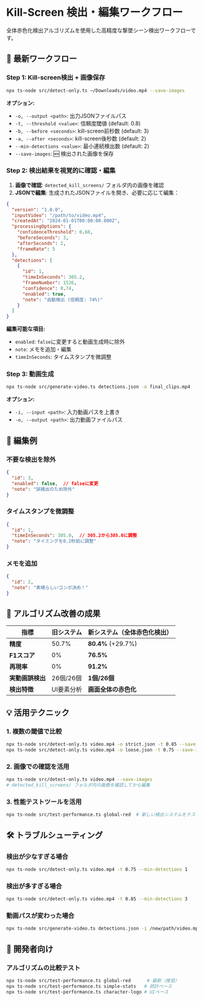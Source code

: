 # Kill-Screen 検出・編集ワークフロー

全体赤色化検出アルゴリズムを使用した高精度な撃墜シーン検出ワークフローです。

## 🚀 最新ワークフロー

### Step 1: Kill-screen検出 + 画像保存

```bash
npx ts-node src/detect-only.ts ~/Downloads/video.mp4 --save-images
```

**オプション:**
- `-o, --output <path>`: 出力JSONファイルパス
- `-t, --threshold <value>`: 信頼度閾値 (default: 0.8)
- `-b, --before <seconds>`: kill-screen前秒数 (default: 3)
- `-a, --after <seconds>`: kill-screen後秒数 (default: 2)
- `--min-detections <value>`: 最小連続検出数 (default: 2)
- `--save-images`: 🆕 検出された画像を保存

### Step 2: 検出結果を視覚的に確認・編集

1. **画像で確認**: `detected_kill_screens/` フォルダ内の画像を確認
2. **JSONで編集**: 生成されたJSONファイルを開き、必要に応じて編集：

```json
{
  "version": "1.0.0",
  "inputVideo": "/path/to/video.mp4",
  "createdAt": "2024-01-01T00:00:00.000Z",
  "processingOptions": {
    "confidenceThreshold": 0.68,
    "beforeSeconds": 3,
    "afterSeconds": 2,
    "frameRate": 5
  },
  "detections": [
    {
      "id": 1,
      "timeInSeconds": 305.2,
      "frameNumber": 1526,
      "confidence": 0.74,
      "enabled": true,
      "note": "自動検出 (信頼度: 74%)"
    }
  ]
}
```

**編集可能な項目:**
- `enabled`: `false`に変更すると動画生成時に除外
- `note`: メモを追加・編集
- `timeInSeconds`: タイムスタンプを微調整

### Step 3: 動画生成

```bash
npx ts-node src/generate-video.ts detections.json -o final_clips.mp4
```

**オプション:**
- `-i, --input <path>`: 入力動画パスを上書き
- `-o, --output <path>`: 出力動画ファイルパス

## 📝 編集例

### 不要な検出を除外
```json
{
  "id": 3,
  "enabled": false,  // falseに変更
  "note": "誤検出のため除外"
}
```

### タイムスタンプを微調整
```json
{
  "id": 1,
  "timeInSeconds": 305.0,  // 305.2から305.0に調整
  "note": "タイミングを0.2秒前に調整"
}
```

### メモを追加
```json
{
  "id": 2,
  "note": "素晴らしいコンボ決め！"
}
```

## 🔄 アルゴリズム改善の成果

| 指標 | 旧システム | 新システム（全体赤色化検出） |
|------|------------|------------------------------|
| **精度** | 50.7% | **80.4%** (+29.7%) |
| **F1スコア** | 0% | **76.5%** |
| **再現率** | 0% | **91.2%** |
| **実動画誤検出** | 26個/26個 | **1個/26個** |
| **検出特徴** | UI要素分析 | **画面全体の赤色化** |

## 💡 活用テクニック

### 1. 複数の閾値で比較
```bash
npx ts-node src/detect-only.ts video.mp4 -o strict.json -t 0.85 --save-images
npx ts-node src/detect-only.ts video.mp4 -o loose.json -t 0.75 --save-images
```

### 2. 画像での確認を活用
```bash
npx ts-node src/detect-only.ts video.mp4 --save-images
# detected_kill_screens/ フォルダ内の画像を確認してから編集
```

### 3. 性能テストツールを活用
```bash
npx ts-node src/test-performance.ts global-red  # 新しい検出システムをテスト
```

## 🛠️ トラブルシューティング

### 検出が少なすぎる場合
```bash
npx ts-node src/detect-only.ts video.mp4 -t 0.75 --min-detections 1
```

### 検出が多すぎる場合
```bash
npx ts-node src/detect-only.ts video.mp4 -t 0.85 --min-detections 3
```

### 動画パスが変わった場合
```bash
npx ts-node src/generate-video.ts detections.json -i /new/path/video.mp4
```

## 🧪 開発者向け

### アルゴリズムの比較テスト
```bash
npx ts-node src/test-performance.ts global-red      # 最新（推奨）
npx ts-node src/test-performance.ts simple-stats   # 統計ベース
npx ts-node src/test-performance.ts character-logo # UIベース
```